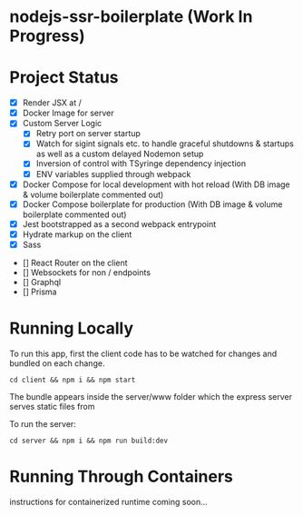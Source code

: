 # nodejs-ssr-boilerplate (Work In Progress)

# Project Status
- [x] Render JSX at / 
- [x] Docker Image for server
- [x] Custom Server Logic
     - [x] Retry port on server startup
     - [x] Watch for sigint signals etc. to handle graceful shutdowns & startups as well as a custom delayed Nodemon setup
     - [x] Inversion of control with TSyringe dependency injection
     - [x] ENV variables supplied through webpack
- [x] Docker Compose for local development with hot reload (With DB image & volume boilerplate commented out)
- [x] Docker Compose boilerplate for production (With DB image & volume boilerplate commented out)
- [x] Jest bootstrapped as a second webpack entrypoint 
- [x] Hydrate markup on the client
- [x] Sass
- [] React Router on the client
- [] Websockets for non / endpoints
- [] Graphql
- [] Prisma


# Running Locally

To run this app, first the client code has to be watched for changes and bundled on each change.

`cd client && npm i && npm start`

The bundle appears inside the server/www folder which the express server serves static files from

To run the server:

`cd server && npm i && npm run build:dev`

# Running Through Containers

instructions for containerized runtime coming soon...

